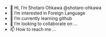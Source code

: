 - 👋 Hi, I’m Shotaro Ohkawa @shotaro-ohkawa
- 👀 I’m interested in Foreign Language
- 🌱 I’m currently learning github
- 💞️ I’m looking to collaborate on ...
- 📫 How to reach me ...

<!---
os9609/os9609 is a ✨ special ✨ repository because its `README.md` (this file) appears on your GitHub profile.
You can click the Preview link to take a look at your changes.
--->

